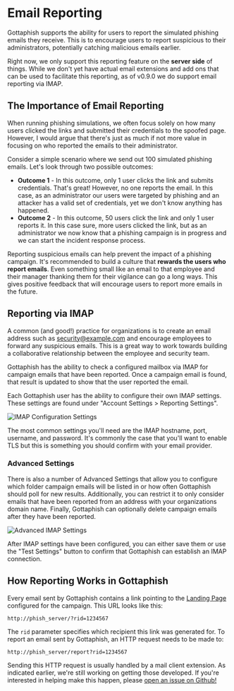 # Email Reporting

Gottaphish supports the ability for users to report the simulated phishing emails they receive. This is to encourage users to report suspicious to their administrators, potentially catching malicious emails earlier.

Right now, we only support this reporting feature on the **server side** of things. While we don't yet have actual email extensions and add ons that can be used to facilitate this reporting, as of v0.9.0 we do support email reporting via IMAP.

## The Importance of Email Reporting

When running phishing simulations, we often focus solely on how many users clicked the links and submitted their credentials to the spoofed page. However, I would argue that there's just as much if not more value in focusing on who reported the emails to their administrator.

Consider a simple scenario where we send out 100 simulated phishing emails. Let's look through two possible outcomes:

* **Outcome 1** - In this outcome, only 1 user clicks the link and submits credentials. That's great! However, no one reports the email. In this case, as an administrator our users were targeted by phishing and an attacker has a valid set of credentials, yet we don't know anything has happened.
* **Outcome 2** - In this outcome, 50 users click the link and only 1 user reports it. In this case sure, more users clicked the link, but as an administrator we now know that a phishing campaign is in progress and we can start the incident response process.

Reporting suspicious emails can help prevent the impact of a phishing campaign. It's recommended to build a culture that **rewards the users who report emails**. Even something small like an email to that employee and their manager thanking them for their vigilance can go a long ways. This gives positive feedback that will encourage users to report more emails in the future.

## Reporting via IMAP

A common (and good!) practice for organizations is to create an email address such as security@example.com and encourage employees to forward any suspicious emails. This is a great way to work towards building a collaborative relationship between the employee and security team.

Gottaphish has the ability to check a configured mailbox via IMAP for campaign emails that have been reported. Once a campaign email is found, that result is updated to show that the user reported the email.

Each Gottaphish user has the ability to configure their own IMAP settings. These settings are found under "Account Settings > Reporting Settings".

![IMAP Configuration Settings](../.gitbook/assets/screen-shot-2020-01-20-at-11.15.48-am.png)

The most common settings you'll need are the IMAP hostname, port, username, and password. It's commonly the case that you'll want to enable TLS but this is something you should confirm with your email provider.

### Advanced Settings

There is also a number of Advanced Settings that allow you to configure which folder campaign emails will be listed in or how often Gottaphish should poll for new results. Additionally, you can restrict it to only consider emails that have been reported from an address with your organizations domain name. Finally, Gottaphish can optionally delete campaign emails after they have been reported.

![Advanced IMAP Settings](../.gitbook/assets/screen-shot-2020-01-20-at-11.19.46-am.png)

After IMAP settings have been configured, you can either save them or use the "Test Settings" button to confirm that Gottaphish can establish an IMAP connection.

## How Reporting Works in Gottaphish

Every email sent by Gottaphish contains a link pointing to the [Landing Page](landing-pages.md) configured for the campaign. This URL looks like this:

```
http://phish_server/?rid=1234567
```

The `rid` parameter specifies which recipient this link was generated for. To report an email sent by Gottaphish, an HTTP request needs to be made to:

```
http://phish_server/report?rid=1234567
```

Sending this HTTP request is usually handled by a mail client extension. As indicated earlier, we're still working on getting those developed. If you're interested in helping make this happen, please [open an issue on Github!](https://github.com/gophish/gophish/issues)
